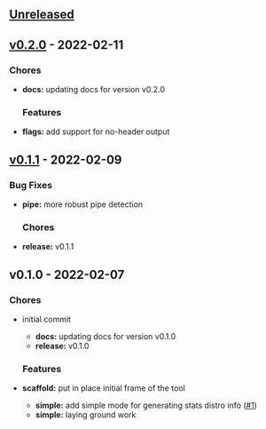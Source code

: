 <a name="unreleased"></a>
## [Unreleased]


<a name="v0.2.0"></a>
## [v0.2.0] - 2022-02-11
### Chores
- **docs:** updating docs for version v0.2.0
  
  ### Features
- **flags:** add support for no-header output
  
  
<a name="v0.1.1"></a>
## [v0.1.1] - 2022-02-09
### Bug Fixes
- **pipe:** more robust pipe detection
  
  ### Chores
- **release:** v0.1.1
  
  
<a name="v0.1.0"></a>
## v0.1.0 - 2022-02-07
### Chores
- initial commit
  - **docs:** updating docs for version v0.1.0
  - **release:** v0.1.0
  
  ### Features
- **scaffold:** put in place initial frame of the tool
  - **simple:** add simple mode for generating stats distro info ([#1](https://github.com/clok/sig/issues/1))
  - **simple:** laying ground work
  
  
[Unreleased]: https://github.com/clok/sig/compare/v0.2.0...HEAD
[v0.2.0]: https://github.com/clok/sig/compare/v0.1.1...v0.2.0
[v0.1.1]: https://github.com/clok/sig/compare/v0.1.0...v0.1.1
